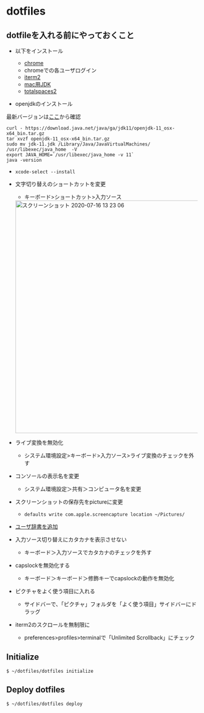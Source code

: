# dotfiles

## dotfileを入れる前にやっておくこと
- 以下をインストール
  - [chrome](https://support.google.com/chrome/answer/95346?co=GENIE.Platform%3DDesktop&hl=ja)
  - chromeでの各ユーザログイン
  - [iterm2](https://www.iterm2.com/)
  - [mac用JDK](https://www.oracle.com/technetwork/java/javase/downloads/index.html)
  - [totalspaces2](https://totalspaces.binaryage.com/)

- openjdkのインストール

最新バージョンは[ここ](http://jdk.java.net/)から確認

```
curl - https://download.java.net/java/ga/jdk11/openjdk-11_osx-x64_bin.tar.gz
tar xvzf openjdk-11_osx-x64_bin.tar.gz
sudo mv jdk-11.jdk /Library/Java/JavaVirtualMachines/
/usr/libexec/java_home  -V
export JAVA_HOME=`/usr/libexec/java_home -v 11`
java -version
```

- `xcode-select --install`
- 文字切り替えのショートカットを変更
  - キーボード>ショートカット>入力ソース
  
  <img width="612" alt="スクリーンショット 2020-07-16 13 23 06" src="https://user-images.githubusercontent.com/3523368/87626535-8713c480-c767-11ea-9c19-c246b2e325b2.png">

  
- ライブ変換を無効化
  - システム環境設定>キーボード>入力ソース>ライブ変換のチェックを外す
- コンソールの表示名を変更
  - システム環境設定＞共有＞コンピュータ名を変更
- スクリーンショットの保存先をpictureに変更
  - `defaults write com.apple.screencapture location ~/Pictures/`
- [ユーザ辞書を追加](https://pc-karuma.net/mac-user-dictionary/)
- 入力ソース切り替えにカタカナを表示させない
  - キーボード＞入力ソースでカタカナのチェックを外す
- capslockを無効化する
  - キーボード＞キーボード＞修飾キーでcapslockの動作を無効化
- ピクチャをよく使う項目に入れる
  - サイドバーで、「ピクチャ」フォルダを「よく使う項目」サイドバーにドラッグ
- iterm2のスクロールを無制限に
  - preferences>profiles>terminalで「Unlimited Scrollback」にチェック

## Initialize

```
$ ~/dotfiles/dotfiles initialize
```

## Deploy dotfiles

```
$ ~/dotfiles/dotfiles deploy
```
